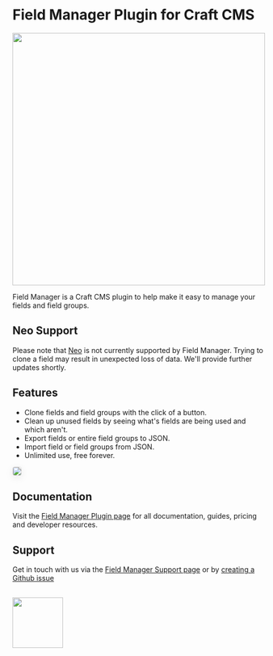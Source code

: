 # Field Manager Plugin for Craft CMS

<img width="500" src="https://verbb.io/uploads/plugins/field-manager/_800x455_crop_center-center/field-manager-social-card.png">

Field Manager is a Craft CMS plugin to help make it easy to manage your fields and field groups. 

## Neo Support
Please note that [Neo](https://github.com/spicywebau/craft-neo/) is not currently supported by Field Manager. Trying to clone a field may result in unexpected loss of data. We'll provide further updates shortly.

## Features

- Clone fields and field groups with the click of a button.
- Clean up unused fields by seeing what's fields are being used and which aren't.
- Export fields or entire field groups to JSON.
- Import field or field groups from JSON.
- Unlimited use, free forever.

<img src="https://verbb.io/uploads/plugins/v1/main.png" style="box-shadow: 0 4px 16px rgba(0,0,0,0.08); border-radius: 4px; border: 1px solid rgba(0,0,0,0.12);">

## Documentation

Visit the [Field Manager Plugin page](https://verbb.io/craft-plugins/field-manager) for all documentation, guides, pricing and developer resources.

## Support

Get in touch with us via the [Field Manager Support page](https://verbb.io/craft-plugins/field-manager/support) or by [creating a Github issue](https://github.com/verbb/field-manager/issues)

<h2></h2>

<a href="https://verbb.io" target="_blank">
  <img width="100" src="https://verbb.io/assets/img/verbb-pill.svg">
</a>




